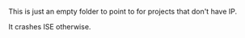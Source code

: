 This is just an empty folder to point to for projects that don't have IP.

It crashes ISE otherwise.
